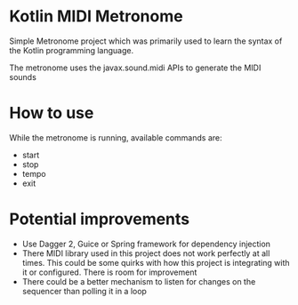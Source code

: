 # Kotlin MIDI Metronome
Simple Metronome project which was primarily used to learn the syntax of the Kotlin programming language.

The metronome uses the javax.sound.midi APIs to generate the MIDI sounds

# How to use

While the metronome is running, available commands are:
* start
* stop
* tempo <new tempo>
* exit

# Potential improvements

* Use Dagger 2, Guice or Spring framework for dependency injection
* There MIDI library used in this project does not work perfectly at all times.
 This could be some quirks with how this project is integrating with it or configured. There is room for improvement
* There could be a better mechanism to listen for changes on the sequencer than polling it in a loop
